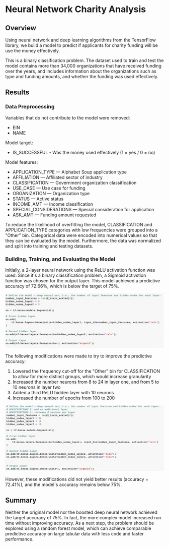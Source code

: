# Neural Network Charity Analysis

## Overview

Using neural network and deep learning algorithms from the TensorFlow library, we build a model to predict if applicants for charity funding will be use the money effectively. 

This is a binary classification problem. The dataset used to train and test the model contains more than 34,000 organizations that have received funding over the years, and includes information about the organizations such as type and funding amounts, and whether the funding was used effectively.


## Results

### Data Preprocessing

Variables that do not contribute to the model were removed:
- EIN
- NAME

Model target:
- IS_SUCCESSFUL - Was the money used effectively (1 = yes / 0 = no)

Model features:
- APPLICATION_TYPE — Alphabet Soup application type
- AFFILIATION — Affiliated sector of industry
- CLASSIFICATION — Government organization classification
- USE_CASE — Use case for funding
- ORGANIZATION — Organization type
- STATUS — Active status
- INCOME_AMT — Income classification
- SPECIAL_CONSIDERATIONS — Special consideration for application
- ASK_AMT — Funding amount requested                

To reduce the likelihood of overfitting the model, CLASSIFICATION and APPLICATION_TYPE categories with low frequencies were grouped into a "Other" bin. Categorical data were encoded into numerical values so that they can be evaluated by the model. Furthermore, the data was normalized and split into training and testing datasets.

### Building, Training, and Evaluating the Model

Initially, a 2-layer neural network using the ReLU activation function was used. Since it's a binary classification problem, a Sigmoid activstion function was chosen for the output layer. This model achieved a predictive accuracy of 72.66%, which is below the target of 75%.

![nn_model](nn_model.png)

The following modifications were made to try to improve the predictive accuracy:
1. Lowered the frequency cut-off for the "Other" bin for CLASSIFICATION to allow for more distinct groups, which would increase granularity
2. Increased the number neurons from 8 to 24 in layer one, and from 5 to 10 neurons in layer two
3. Added a third ReLU hidden layer with 10 neurons
4. Increased the number of epochs from 100 to 200

![nn_model_optimized](nn_model_optimized.png)

However, these modifications did not yield better results (accuracy = 72.41%), and the model's accuracy remains below 75%.


## Summary

Neither the original model nor the boosted deep neural network achieved the target accuracy of 75%. In fact, the more complex model increased run time without improving accuracy. As a next step, the problem should be explored using a random forest model, which can achieve comparable predictive accuracy on large tabular data with less code and faster performance.




